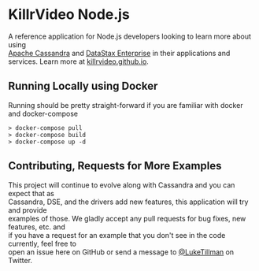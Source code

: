 <h1><a class="anchor" aria-hidden="true" id="killrvideo-node-js"> </a>KillrVideo Node.js</h1>
<p>A reference application for Node.js developers looking to learn more about using<br />
<a href="http://cassandra.apache.org/" target="_blank">Apache Cassandra</a> and <a href="http://www.datastax.com/products/datastax-enterprise">DataStax Enterprise</a> in their applications and<br />
services. Learn more at <a href="https://killrvideo.github.io/" target="_blank">killrvideo.github.io</a>.</p>
<h2><a class="anchor" aria-hidden="true" id="running-locally-using-docker"> </a>Running Locally using Docker</h2>
<p>Running should be pretty straight-forward if you are familiar with docker and docker-compose</p>
<pre><code>&gt; docker-compose pull
&gt; docker-compose build
&gt; docker-compose up -d
</code></pre>
<h2><a class="anchor" aria-hidden="true" id="contributing-requests-for-more-examples"> </a>Contributing, Requests for More Examples</h2>
<p>This project will continue to evolve along with Cassandra and you can expect that as<br />
Cassandra, DSE, and the drivers add new features, this application will try and provide<br />
examples of those.  We gladly accept any pull requests for bug fixes, new features, etc. and<br />
if you have a request for an example that you don't see in the code currently, feel free to<br />
open an issue here on GitHub or send a message to <a href="https://twitter.com/LukeTillman" target="_blank">@LukeTillman</a> on Twitter.</p>
